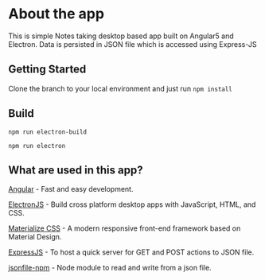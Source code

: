 # About the app
This is simple Notes taking desktop based app built on Angular5 and Electron. Data is persisted in JSON file which is accessed using Express-JS

## Getting Started
Clone the branch to your local environment and just run `npm install`

## Build
`npm run electron-build`

`npm run electron`

## What are used in this app?
[Angular](https://angular.io/) - Fast and easy development.

[ElectronJS](https://electronjs.org/) - Build cross platform desktop apps with JavaScript, HTML, and CSS.

[Materialize CSS](https://materializecss.com) - A modern responsive front-end framework based on Material Design.

[ExpressJS](https://expressjs.com/) - To host a quick server for GET and POST actions to JSON file.

[jsonfile-npm](https://www.npmjs.com/package/jsonfile) - Node module to read and write from a json file.
